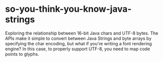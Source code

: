 # so-you-think-you-know-java-strings
Exploring the relationship between 16-bit Java chars and UTF-8 bytes.  The APIs make it simple to convert between Java Strings and byte arrays by specifying the char encoding, but what if you're writing a font rendering engine?  In this case, to properly support UTF-8, you need to map code points to glyphs.
